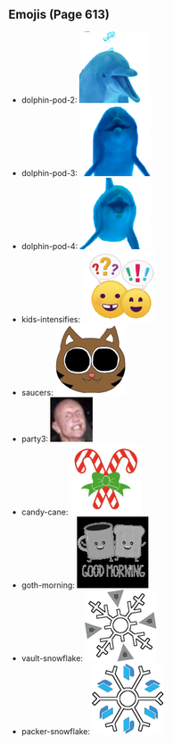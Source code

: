 
## Emojis (Page 613)

* dolphin-pod-2: ![dolphin-pod-2](output/dolphin-pod-2.png)
* dolphin-pod-3: ![dolphin-pod-3](output/dolphin-pod-3.png)
* dolphin-pod-4: ![dolphin-pod-4](output/dolphin-pod-4.png)
* kids-intensifies: ![kids-intensifies](output/kids-intensifies.gif)
* saucers: ![saucers](output/saucers.png)
* party3: ![party3](output/party3.png)
* candy-cane: ![candy-cane](output/candy-cane.png)
* goth-morning: ![goth-morning](output/goth-morning.png)
* vault-snowflake: ![vault-snowflake](output/vault-snowflake.png)
* packer-snowflake: ![packer-snowflake](output/packer-snowflake.png)

